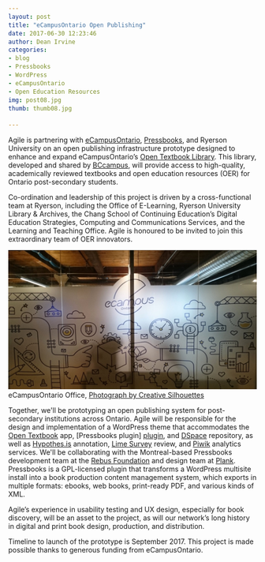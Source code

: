 ```yaml
---
layout: post
title: "eCampusOntario Open Publishing"
date: 2017-06-30 12:23:46
author: Dean Irvine
categories:
- blog
- Pressbooks
- WordPress
- eCampusOntario
- Open Education Resources
img: post08.jpg
thumb: thumb08.jpg

---
```


Agile is partnering with [eCampusOntario][eCampus], [Pressbooks][press], and Ryerson University on an open publishing infrastructure prototype designed to enhance and expand eCampusOntario’s [Open Textbook Library][otl]. This library, developed and shared by [BCcampus][bc], will provide access to  high-quality, academically reviewed textbooks and open education resources (OER) for Ontario post-secondary students.

Co-ordination and leadership of this   project is driven by a cross-functional team at Ryerson, including the Office of E-Learning, Ryerson University Library & Archives, the Chang School of Continuing Education’s Digital Education Strategies, Computing and Communications Services, and the Learning and Teaching Office. Agile is honoured to be invited to join this extraordinary team of OER innovators.

![eCampusOntario](/assets/img/blog/ecampusontario_office.jpg)eCampusOntario Office, [Photograph by Creative Silhouettes][cs]

Together, we'll be prototyping an open publishing system for post-secondary institutions across Ontario. Agile will be responsible for the design and implementation of a WordPress theme that accommodates the [Open Textbook][opentext] app, [Pressbooks plugin] [plugin], and [DSpace][dspace] repository, as well as [Hypothes.is][hypo] annotation, [Lime Survey][lime] review, and [Piwik][piwik] analytics services. We'll be collaborating with the Montreal-based Pressbooks development team at the [Rebus Foundation][rebus] and design team at [Plank][plank]. Pressbooks is a GPL-licensed plugin that transforms a WordPress multisite install into a book production content management system, which exports in multiple formats: ebooks, web books, print-ready PDF, and various kinds of XML. 
<!--more-->
Agile’s experience in usability testing and UX design, especially for book discovery, will be an asset to the project, as will our network’s long history in digital and print book design, production, and distribution.

Timeline to launch of the prototype is September 2017. This project is made possible thanks to generous funding from eCampusOntario.

[eCampus]: https://www.ecampusontario.ca/
[opentext]: https://open.bccampus.ca/
[bc]: https://bccampus.ca/
[plugin]: https://github.com/pressbooks/pressbooks
[dspace]: http://www.dspace.org/
[otl]: https://openlibrary.ecampusontario.ca/
[press]: https://pressbooks.com/
[agile]: http://agilehumanities.ca
[hypo]: https://web.hypothes.is/
[lime]: https://www.limesurvey.org/
[piwik]: https://piwik.org/
[rebus]: https://rebus.foundation/
[plank]: https://www.plankdesign.com/en
[cs]: https://twitter.com/csvinyls/status/857331839463112704